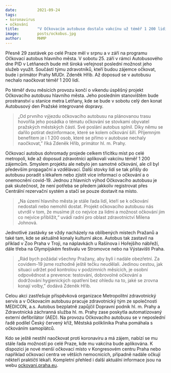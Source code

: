```yaml
---
date:         2021-09-24
tags:         
- koronavirus
- očkování
title:        "V Očkovacím autobuse dostalo vakcínu už téměř 1 200 lidí. Jeho provoz o víkendu skončí"
image: 	      posts/ockobus.jpg
author:       MHMP
---
```


Přesně 29 zastávek po celé Praze měl v srpnu a v září na programu Očkovací autobus hlavního města. V sobotu 25. září v rámci Autobusového dne PID v Letňanech bude mít široká veřejnost poslední možnost jeho služeb využít. Součástí týmu zdravotníků, kteří budou zájemce očkovat, bude i primátor Prahy MUDr. Zdeněk Hřib. Až doposud se v autobusu nechalo naočkovat téměř 1 200 lidí.

Po téměř dvou měsících provozu končí o víkendu úspěšný projekt Očkovacího autobusu hlavního města. Jeho posledním stanovištěm bude prostranství u stanice metra Letňany, kde se bude v sobotu celý den konat Autobusový den Pražské integrované dopravy.

> „Od prvního výjezdu očkovacího autobusu na plánovanou trasu hovořila jeho posádka o tématu očkování se stovkami obyvatel pražských městských částí. Své poslání autobus splnil. Díky němu se dařilo potírat dezinformace, které se kolem očkování šíří. Příjemným benefitem je i 1 200 osob, které se přímo v autobuse nechaly naočkovat,” říká Zdeněk Hřib, primátor hl. m. Prahy. 

Očkovací autobus dohromady projede celkem třicítku míst po celé metropoli, kde až doposud zdravotníci aplikovali vakcínu téměř 1 200 zájemcům. Smyslem projektu ale nebylo jen samotné očkování, ale cíl byl především propagační a vzdělávací. Další stovky lidí se tak přišly do autobusu poradit s lékařem nebo zjistit více informací o očkování a o onemocnění covid-19. Jednou z hlavních výhod Očkovacího autobusu je pak skutečnost, že není potřeba se předem jakkoliv registrovat přes Centrální rezervační systém a stačí se pouze dostavit na místo. 

> „Na území hlavního města je stále řada lidí, kteří se k očkování nedostali nebo nemohli dostat. Projekt očkovacího autobusu nás utvrdil v tom, že musíme jít co nejvíce za lidmi a možnost očkování jim co nejvíce přiblížit,“ uvádí radní pro oblast zdravotnictví Milena Johnová.

Jednotlivé zastávky se vždy nacházely na oblíbených místech Pražanů a také tam, kde se aktuálně konaly kulturní akce. Autobus tak zastavil na příklad v Zoo Praha v Troji, na náplavkách u Rašínova i Hořejšího nábřeží, dále třeba na Olympijském festivalu ve Stromovce nebo na Výstavišti Praha.

> „Rád bych požádal všechny Pražany, aby byli i nadále obezřetní. Za covidem-19 jsme rozhodně ještě tečku neudělali. Jedinou cestou, jak situaci udržet pod kontrolou v podzimních měsících, je osobní odpovědnost a prevence: testování, dobrovolné očkování a dodržování hygienických opatření bez ohledu na to, jaké se zrovna konají volby,” dodává Zdeněk Hřib. 

Celou akci zastřešuje příspěvková organizace Metropolitní zdravotnický servis a v Očkovacím autobusu pracuje zdravotnický tým ze společnosti MEDICON, a.s. Autobus bezplatně zapůjčil Dopravní podnik hl. m. Prahy a Zdravotnická záchranná služba hl. m. Prahy zase poskytla automatizovaný externí defibrilátor (AED). Na provozu Očkovacího autobusu se v neposlední řadě podílel Český červený kříž, Městská poliklinika Praha pomáhala s očkováním samoplátců.

Kdo se ještě nestihl naočkovat proti koronaviru a má zájem, nabízí se mu stále řada možností po celé Praze, kde mu vakcína bude aplikována. K dispozici je nové menší očkovací místo v Kongresovém centru Praha nebo například očkovací centra ve větších nemocnicích, případně nadále očkují někteří praktičtí lékaři. Kompletní přehled i další aktuální informace jsou na webu [ockovani.praha.eu](https://ockovani.praha.eu).


